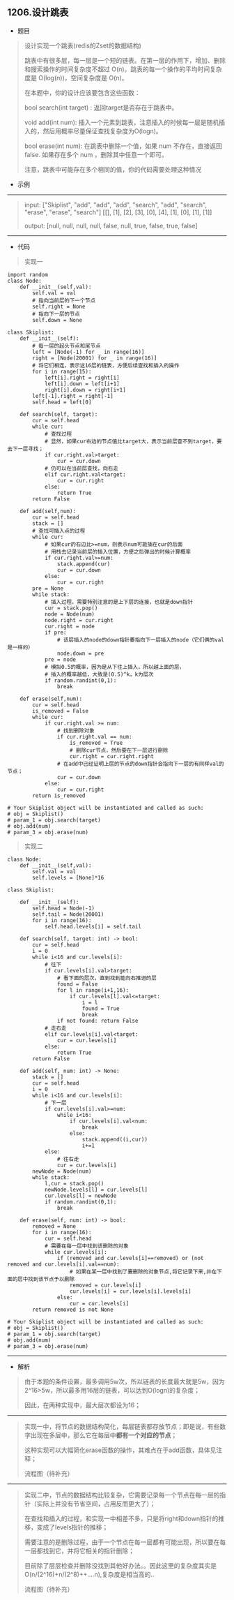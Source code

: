 1206.设计跳表
----------
 - 题目
> 设计实现一个跳表(redis的Zset的数据结构)
> 
> 跳表中有很多层，每一层是一个短的链表。在第一层的作用下，增加、删除和搜索操作的时间复杂度不超过 O(n)。跳表的每一个操作的平均时间复杂度是 O(log(n))，空间复杂度是 O(n)。
>
> 在本题中，你的设计应该要包含这些函数：
>
>bool search(int target) : 返回target是否存在于跳表中。
> 
>void add(int num): 插入一个元素到跳表，注意插入的时候每一层是随机插入的，然后用概率尽量保证查找复杂度为O(logn)。
> 
>bool erase(int num): 在跳表中删除一个值，如果 num 不存在，直接返回false. 如果存在多个 num ，删除其中任意一个即可。
> 
>注意，跳表中可能存在多个相同的值，你的代码需要处理这种情况
 - 示例
 ----------
> input: ["Skiplist", "add", "add", "add", "search", "add", "search", "erase", "erase", "search"]
[[], [1], [2], [3], [0], [4], [1], [0], [1], [1]]
> 
> output: [null, null, null, null, false, null, true, false, true, false]
 ----------
 - 代码
 >
> 实现一
> 
    import random
    class Node:
        def __init__(self,val):
            self.val = val
            # 指向当前层的下一个节点
            self.right = None
            # 指向下一层的节点
            self.down = None
    
    class Skiplist:
        def __init__(self):
            # 每一层的起头节点和尾节点
            left = [Node(-1) for _ in range(16)]
            right = [Node(20001) for _ in range(16)]
            # 将它们相连，表示这16层的链表，方便后续查找和插入的操作
            for i in range(15):
                left[i].right = right[i]
                left[i].down = left[i+1]
                right[i].down = right[i+1]
            left[-1].right = right[-1]
            self.head = left[0]
    
        def search(self, target):
            cur = self.head
            while cur:
                # 查找过程
                # 显然，如果cur右边的节点值比target大，表示当前层查不到target，要去下一层寻找；
                if cur.right.val>target:
                    cur = cur.down
                # 仍可以在当前层查找，向右走
                elif cur.right.val<target:
                    cur = cur.right
                else:
                    return True
            return False
    
        def add(self,num):
            cur = self.head
            stack = []
            # 查找可插入点的过程
            while cur:
                # 如果cur的右边比>=num，则表示num可能插在cur的后面
                # 用栈去记录当前层的插入位置，方便之后弹出的时候计算概率
                if cur.right.val>=num:
                    stack.append(cur)
                    cur = cur.down
                else:
                    cur = cur.right
            pre = None
            while stack:
                # 插入过程，需要特别注意的是上下层的连接，也就是down指针
                cur = stack.pop()
                node = Node(num)
                node.right = cur.right
                cur.right = node
                if pre:
                    # 该层插入的node的down指针要指向下一层插入的node（它们俩的val是一样的）
                    node.down = pre
                pre = node
                # 模拟0.5的概率，因为是从下往上插入，所以越上面的层，
                # 插入的概率越低，大致是(0.5)^k，k为层次
                if random.randint(0,1):
                    break
    
        def erase(self,num):
            cur = self.head
            is_removed = False
            while cur:
                if cur.right.val >= num:
                    # 找到删除对象
                    if cur.right.val == num:
                        is_removed = True
                        # 删除cur节点，然后要在下一层进行删除
                        cur.right = cur.right.right
                    # 在add中已经证明上层的节点的down指针会指向下一层的有同样val的节点；
                    cur = cur.down
                else:
                    cur = cur.right
            return is_removed
    
    # Your Skiplist object will be instantiated and called as such:
    # obj = Skiplist()
    # param_1 = obj.search(target)
    # obj.add(num)
    # param_3 = obj.erase(num)
>
> 实现二
>
    class Node:
        def __init__(self,val):
            self.val = val
            self.levels = [None]*16

    class Skiplist:
    
        def __init__(self):
            self.head = Node(-1)
            self.tail = Node(20001)
            for i in range(16):
                self.head.levels[i] = self.tail
    
        def search(self, target: int) -> bool:
            cur = self.head
            i = 0
            while i<16 and cur.levels[i]:
                # 往下
                if cur.levels[i].val>target:
                    # 看下面的层次，直到找到能向右推进的层
                    found = False
                    for l in range(i+1,16):
                        if cur.levels[l].val<=target:
                            i = l
                            found = True
                            break
                    if not found: return False
                # 走右走
                elif cur.levels[i].val<target:
                    cur = cur.levels[i]
                else:
                    return True
            return False
    
        def add(self, num: int) -> None:
            stack = []
            cur = self.head
            i = 0
            while i<16 and cur.levels[i]:
                # 下一层
                if cur.levels[i].val>=num:
                    while i<16:
                        if cur.levels[i].val<num:
                            break
                        else:
                            stack.append((i,cur))
                            i+=1
                else:
                    # 往右走
                    cur = cur.levels[i]
            newNode = Node(num)
            while stack:
                l,cur = stack.pop()
                newNode.levels[l] = cur.levels[l]
                cur.levels[l] = newNode
                if random.randint(0,1):
                    break
    
        def erase(self, num: int) -> bool:
            removed = None
            for i in range(16):
                cur = self.head
                # 需要在每一层中找到该删除的对象
                while cur.levels[i]:
                    if (removed and cur.levels[i]==removed) or (not removed and cur.levels[i].val==num):
                        # 如果在某一层中找到了要删除的对象节点,将它记录下来,并在下面的层中找到该节点予以删除
                        removed = cur.levels[i]
                        cur.levels[i] = cur.levels[i].levels[i]
                    else:
                        cur = cur.levels[i]
            return removed is not None
    
    # Your Skiplist object will be instantiated and called as such:
    # obj = Skiplist()
    # param_1 = obj.search(target)
    # obj.add(num)
    # param_3 = obj.erase(num)
  ----------
 - 解析
 >
> 由于本题的条件设置，最多调用5w次，所以链表的长度最大就是5w，因为2^16>5w，所以最多用16层的链表，可以达到O(logn)的复杂度；
> 
> 因此，在两种实现中，最大层次都设为16；
  ----------
>
> 实现一中，将节点的数据结构简化，每层链表都存放节点；即是说，有些数字出现在多层中，那么它在每层中**都有一个对应的节点**；
> 
> 这种实现可以大幅简化erase函数的操作，其难点在于add函数，具体见注释；
> 
> 流程图（待补充）
  ----------
>
> 实现二中，节点的数据结构比较复杂，它需要记录每一个节点在每一层的指针（实际上并没有节省空间，占用反而更大了）；
> 
> 在查找和插入的过程，和实现一中相差不多，只是将right和down指针的推移，变成了levels指针的推移；
> 
> 需要注意的是删除过程，由于一个节点在每一层都有可能出现，所以要在每一层都找到它，并将它相关的指针删除；
> 
> 目前除了层层检查并删除没找到其他好办法。。因此这里的复杂度其实是O(n/(2^16)+n/(2^8)++....n),复杂度是相当高的..
> 
> 流程图（待补充）